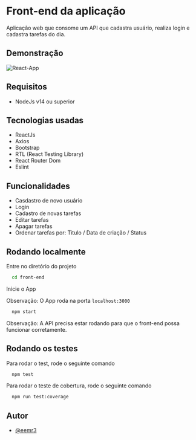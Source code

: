 
# Front-end da aplicação

Aplicação web que consome um API que cadastra usuário, realiza login e cadastra tarefas do dia.


## Demonstração

![React-App](https://user-images.githubusercontent.com/42968718/177237281-1c244de0-42f2-487e-9f0d-fd4d7ed0af9c.gif)


## Requisitos
- NodeJs v14 ou superior
## Tecnologias usadas

- ReactJs
- Axios
- Bootstrap
- RTL (React Testing Library)
- React Router Dom
- Eslint

## Funcionalidades

- Casdastro de novo usuário
- Login
- Cadastro de novas tarefas
- Editar tarefas
- Apagar tarefas
- Ordenar tarefas por: Titulo / Data de criação / Status


## Rodando localmente

Entre no diretório do projeto

```bash
  cd front-end
```
Inicie o App

Observação: O App roda na porta `localhost:3000`

```bash
  npm start
```
Observação: A API precisa estar rodando para que o front-end possa funcionar corretamente.

## Rodando os testes

Para rodar o test, rode o seguinte comando

```bash
  npm test
```

Para rodar o teste de cobertura, rode o seguinte comando

```bash
  npm run test:coverage
```

## Autor

- [@eemr3](https://www.github.com/eemr3)